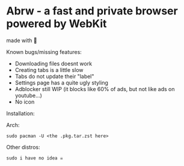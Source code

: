 # Abrw - a fast and private browser powered by WebKit
made with 🦀

Known bugs/missing features:
- Downloading files doesnt work
- Creating tabs is a little slow
- Tabs do not update their "label"
- Settings page has a quite ugly styling
- Adblocker still WIP (it blocks like 60% of ads, but not like ads on youtube...)
- No icon

Installation:

Arch:
```
sudo pacman -U <the .pkg.tar.zst here>
```

Other distros:
```
sudo i have no idea ☠️
```
